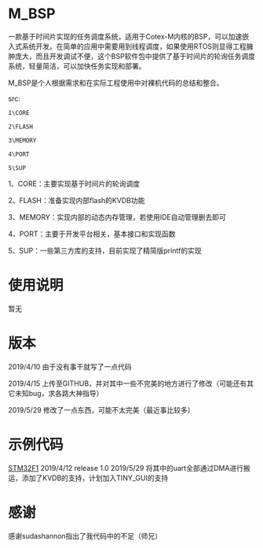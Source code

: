 # M_BSP
一款基于时间片实现的任务调度系统，适用于Cotex-M内核的BSP，可以加速嵌入式系统开发。在简单的应用中需要用到线程调度，如果使用RTOS则显得工程臃肿庞大，而且开发调试不便，这个BSP软件包中提供了基于时间片的轮询任务调度系统，轻量简洁，可以加快任务实现和部署。

M_BSP是个人根据需求和在实际工程使用中对裸机代码的总结和整合。

src:

	1\CORE
	
	2\FLASH
	
	3\MEMORY
	
	4\PORT
	
	5\SUP
	
	
1、CORE：主要实现基于时间片的轮询调度

2、FLASH：准备实现内部flash的KVDB功能

3、MEMORY：实现内部的动态内存管理，若使用IDE自动管理删去即可

4、PORT：主要于开发平台相关，基本接口和实现函数

5、SUP：一些第三方库的支持，目前实现了精简版printf的实现



# 使用说明

暂无

# 版本

2019/4/10  由于没有事干就写了一点代码

2019/4/15  上传至GITHUB，并对其中一些不完美的地方进行了修改（可能还有其它未知bug，求各路大神指导）

2019/5/29  修改了一点东西，可能不太完美（最近事比较多）

# 示例代码

[STM32F1](https://github.com/lvring/stm32f103rct_m_bsp)
2019/4/12 release 1.0
2019/5/29 将其中的uart全部通过DMA进行搬运，添加了KVDB的支持，计划加入TINY_GUI的支持

# 感谢

感谢sudashannon指出了我代码中的不足（师兄）
